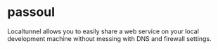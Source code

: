 # passoul
Localtunnel allows you to easily share a web service on your local development machine without messing with DNS and firewall settings.
